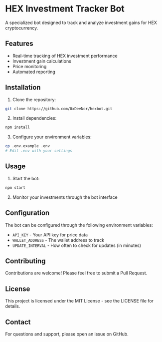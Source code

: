 # HEX Investment Tracker Bot

A specialized bot designed to track and analyze investment gains for HEX cryptocurrency.

## Features

- Real-time tracking of HEX investment performance
- Investment gain calculations
- Price monitoring
- Automated reporting

## Installation

1. Clone the repository:
```bash
git clone https://github.com/0xDevNor/hexbot.git
```

2. Install dependencies:
```bash
npm install
```

3. Configure your environment variables:
```bash
cp .env.example .env
# Edit .env with your settings
```

## Usage

1. Start the bot:
```bash
npm start
```

2. Monitor your investments through the bot interface

## Configuration

The bot can be configured through the following environment variables:

- `API_KEY` - Your API key for price data
- `WALLET_ADDRESS` - The wallet address to track
- `UPDATE_INTERVAL` - How often to check for updates (in minutes)

## Contributing

Contributions are welcome! Please feel free to submit a Pull Request.

## License

This project is licensed under the MIT License - see the LICENSE file for details.

## Contact

For questions and support, please open an issue on GitHub.